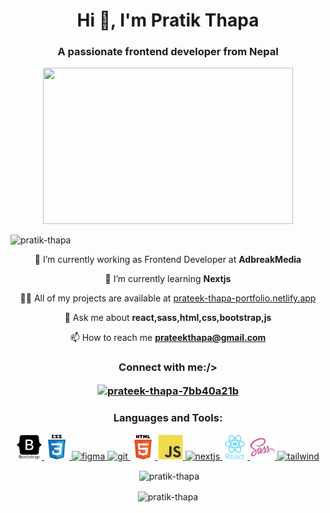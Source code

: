 <h1 align="center">Hi 👋, I'm Pratik Thapa</h1>
<h3 align="center">A passionate frontend developer from Nepal</h3>

<div align="center">
<img src="https://media.tenor.com/GfSX-u7VGM4AAAAC/coding.gif" height="250" width="400"
</div> 

<p align="left"> <img src="https://komarev.com/ghpvc/?username=pratik-thapa&label=Profile%20views&color=0e75b6&style=flat" alt="pratik-thapa" /> </p>

🔭 I’m currently working as Frontend Developer at **AdbreakMedia**

🌱 I’m currently learning **Nextjs**

👨‍💻 All of my projects are available at [prateek-thapa-portfolio.netlify.app](prateek-thapa-portfolio.netlify.app)

💬 Ask me about **react,sass,html,css,bootstrap,js**

📫 How to reach me **prateekthapa@gmail.com**

<h3 align="center">Connect with me:/>
<p align="center">
<a href="https://linkedin.com/in/prateek-thapa-7bb40a21b" target="blank"><img align="center" src="https://raw.githubusercontent.com/rahuldkjain/github-profile-readme-generator/master/src/images/icons/Social/linked-in-alt.svg" alt="prateek-thapa-7bb40a21b" height="30" width="40" /></a>
</p>

<h3 align="center">Languages and Tools:</h3>
<p align="center"> <a href="https://getbootstrap.com" target="_blank" rel="noreferrer"> <img src="https://raw.githubusercontent.com/devicons/devicon/master/icons/bootstrap/bootstrap-plain-wordmark.svg" alt="bootstrap" width="40" height="40"/> </a> <a href="https://www.w3schools.com/css/" target="_blank" rel="noreferrer"> <img src="https://raw.githubusercontent.com/devicons/devicon/master/icons/css3/css3-original-wordmark.svg" alt="css3" width="40" height="40"/> </a> <a href="https://www.figma.com/" target="_blank" rel="noreferrer"> <img src="https://www.vectorlogo.zone/logos/figma/figma-icon.svg" alt="figma" width="40" height="40"/> </a> <a href="https://git-scm.com/" target="_blank" rel="noreferrer"> <img src="https://www.vectorlogo.zone/logos/git-scm/git-scm-icon.svg" alt="git" width="40" height="40"/> </a> <a href="https://www.w3.org/html/" target="_blank" rel="noreferrer"> <img src="https://raw.githubusercontent.com/devicons/devicon/master/icons/html5/html5-original-wordmark.svg" alt="html5" width="40" height="40"/> </a> <a href="https://developer.mozilla.org/en-US/docs/Web/JavaScript" target="_blank" rel="noreferrer"> <img src="https://raw.githubusercontent.com/devicons/devicon/master/icons/javascript/javascript-original.svg" alt="javascript" width="40" height="40"/> </a> <a href="https://nextjs.org/" target="_blank" rel="noreferrer"> <img src="https://cdn.worldvectorlogo.com/logos/nextjs-2.svg" alt="nextjs" width="40" height="40"/> </a> <a href="https://reactjs.org/" target="_blank" rel="noreferrer"> <img src="https://raw.githubusercontent.com/devicons/devicon/master/icons/react/react-original-wordmark.svg" alt="react" width="40" height="40"/> </a> <a href="https://sass-lang.com" target="_blank" rel="noreferrer"> <img src="https://raw.githubusercontent.com/devicons/devicon/master/icons/sass/sass-original.svg" alt="sass" width="40" height="40"/> </a> <a href="https://tailwindcss.com/" target="_blank" rel="noreferrer"> <img src="https://www.vectorlogo.zone/logos/tailwindcss/tailwindcss-icon.svg" alt="tailwind" width="40" height="40"/> </a> </p>

<p>&nbsp;<img align="center" src="https://github-readme-stats.vercel.app/api?username=pratik-thapa&show_icons=true&locale=en" alt="pratik-thapa" /></p>

<p><img align="center" src="https://github-readme-streak-stats.herokuapp.com/?user=pratik-thapa&" alt="pratik-thapa" /></p>
